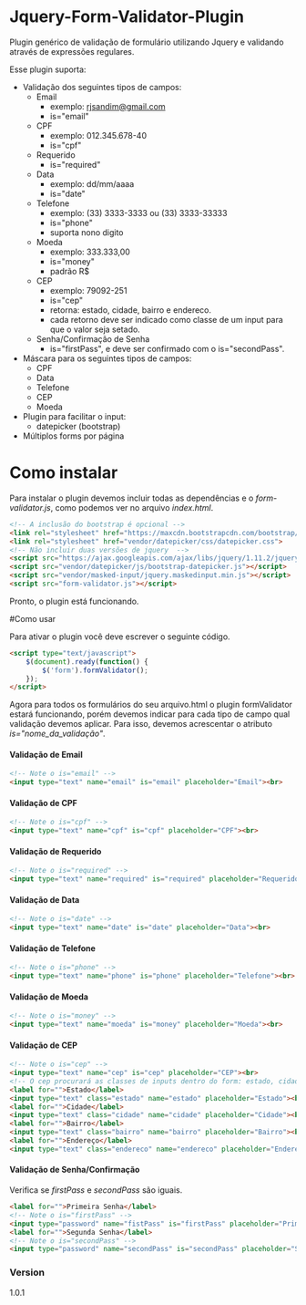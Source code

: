 # Jquery-Form-Validator-Plugin
Plugin genérico de validação de formulário utilizando Jquery e validando através de expressões regulares.

Esse plugin suporta:
* Validação dos seguintes tipos de campos:
    * Email 
        * exemplo: rjsandim@gmail.com
        * is="email"
    * CPF 
        * exemplo: 012.345.678-40
        * is="cpf"
    * Requerido
        * is="required" 
    * Data
        * exemplo: dd/mm/aaaa
        * is="date"
    * Telefone
        * exemplo: (33) 3333-3333 ou (33) 3333-33333
        * is="phone"
        * suporta nono digito
    * Moeda
        * exemplo: 333.333,00
        * is="money"
        * padrão R$
    * CEP
        * exemplo: 79092-251
        *  is="cep"
        *  retorna: estado, cidade, bairro e endereco.
        *  cada retorno deve ser indicado como classe de um input para que o valor seja setado.
    * Senha/Confirmação de Senha
        * is="firstPass", e deve ser confirmado com o is="secondPass". 
* Máscara para os seguintes tipos de campos:
    * CPF
    * Data
    * Telefone
    * CEP
    * Moeda
* Plugin para facilitar o input:
    * datepicker (bootstrap)
* Múltiplos forms por página

# Como instalar
Para instalar o plugin devemos incluir todas as dependências e o *form-validator.js*, como podemos ver no arquivo *index.html*.

```html
<!-- A inclusão do bootstrap é opcional -->
<link rel="stylesheet" href="https://maxcdn.bootstrapcdn.com/bootstrap/3.3.1/css/bootstrap.min.css">
<link rel="stylesheet" href="vendor/datepicker/css/datepicker.css">
<!-- Não incluir duas versões de jquery  -->
<script src="https://ajax.googleapis.com/ajax/libs/jquery/1.11.2/jquery.min.js"></script>
<script src="vendor/datepicker/js/bootstrap-datepicker.js"></script>
<script src="vendor/masked-input/jquery.maskedinput.min.js"></script>
<script src="form-validator.js"></script>
```
Pronto, o plugin está funcionando.

#Como usar

Para ativar o plugin você deve escrever o seguinte código.

```html
<script type="text/javascript">
	$(document).ready(function() { 
		$('form').formValidator();
	});
</script>
```
Agora para todos os formulários do seu arquivo.html o plugin formValidator estará funcionando, porém devemos indicar para cada tipo de campo qual validação devemos aplicar. Para isso, devemos acrescentar o atributo *is="nome_da_validação"*.

#### Validação de Email

```html
<!-- Note o is="email" -->
<input type="text" name="email" is="email" placeholder="Email"><br>
```

#### Validação de CPF

```html
<!-- Note o is="cpf" -->
<input type="text" name="cpf" is="cpf" placeholder="CPF"><br>
```
#### Validação de Requerido

```html
<!-- Note o is="required" -->
<input type="text" name="required" is="required" placeholder="Requerido"><br>
```

#### Validação de Data

```html
<!-- Note o is="date" -->
<input type="text" name="date" is="date" placeholder="Data"><br>
```
#### Validação de Telefone

```html
<!-- Note o is="phone" -->
<input type="text" name="phone" is="phone" placeholder="Telefone"><br>
```

#### Validação de Moeda

```html
<!-- Note o is="money" -->
<input type="text" name="moeda" is="money" placeholder="Moeda"><br>
```

#### Validação de CEP

```html
<!-- Note o is="cep" -->
<input type="text" name="cep" is="cep" placeholder="CEP"><br>
<!-- O cep procurará as classes de inputs dentro do form: estado, cidade, bairro e endereco para colocar o valor correto do resultado da busca pelo cep -->
<label for="">Estado</label>
<input type="text" class="estado" name="estado" placeholder="Estado"><br>
<label for="">Cidade</label>
<input type="text" class="cidade" name="cidade" placeholder="Cidade"><br>
<label for="">Bairro</label>
<input type="text" class="bairro" name="bairro" placeholder="Bairro"><br>
<label for="">Endereço</label>
<input type="text" class="endereco" name="endereco" placeholder="Endereço"><br>
```

#### Validação de Senha/Confirmação

Verifica se *firstPass* e *secondPass* são iguais.
```html
<label for="">Primeira Senha</label>
<!-- Note o is="firstPass" -->
<input type="password" name="fistPass" is="firstPass" placeholder="Primeira Senha"><br>
<label for="">Segunda Senha</label>
<!-- Note o is="secondPass" -->
<input type="password" name="secondPass" is="secondPass" placeholder="Segunda Senha"><br>
```

### Version
1.0.1